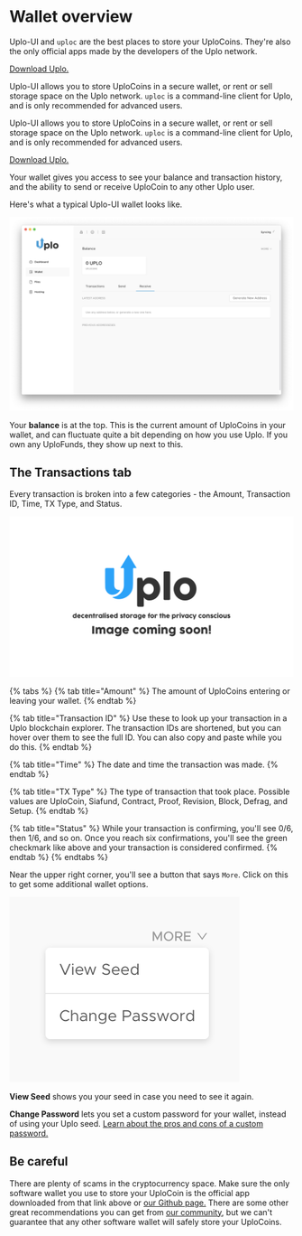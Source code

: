 # Wallet overview

Uplo-UI and `uploc` are the best places to store your UploCoins. They're also the only official apps made by the developers of the Uplo network.

[Download Uplo.](http://uplo.tech/get-started)

Uplo-UI allows you to store UploCoins in a secure wallet, or rent or sell storage space on the Uplo network. `uploc` is a command-line client for Uplo, and is only recommended for advanced users.

Uplo-UI allows you to store UploCoins in a secure wallet, or rent or sell storage space on the Uplo network. `uploc` is a command-line client for Uplo, and is only recommended for advanced users.

[Download Uplo.](http://uplo.tech/get-started)

Your wallet gives you access to see your balance and transaction history, and the ability to send or receive UploCoin to any other Uplo user.

Here's what a typical Uplo-UI wallet looks like.

![](../.gitbook/assets/address-1.png)

Your **balance** is at the top. This is the current amount of UploCoins in your wallet, and can fluctuate quite a bit depending on how you use Uplo. If you own any UploFunds, they show up next to this.

## The Transactions tab

Every transaction is broken into a few categories - the Amount, Transaction ID, Time, TX Type, and Status.

![](../.gitbook/assets/coming-soon-01.png)

{% tabs %}
{% tab title="Amount" %}
The amount of UploCoins entering or leaving your wallet.
{% endtab %}

{% tab title="Transaction ID" %}
Use these to look up your transaction in a Uplo blockchain explorer. The transaction IDs are shortened, but you can hover over them to see the full ID. You can also copy and paste while you do this.
{% endtab %}

{% tab title="Time" %}
The date and time the transaction was made.
{% endtab %}

{% tab title="TX Type" %}
The type of transaction that took place. Possible values are UploCoin, Siafund, Contract, Proof, Revision, Block, Defrag, and Setup.
{% endtab %}

{% tab title="Status" %}
While your transaction is confirming, you'll see 0/6, then 1/6, and so on. Once you reach six confirmations, you'll see the green checkmark like above and your transaction is considered confirmed.
{% endtab %}
{% endtabs %}

Near the upper right corner, you'll see a button that says `More`. Click on this to get some additional wallet options.

![](../.gitbook/assets/wallet-2%20%282%29%20%283%29%20%284%29.png)

**View Seed** shows you your seed in case you need to see it again.

**Change Password** lets you set a custom password for your wallet, instead of using your Uplo seed. [Learn about the pros and cons of a custom password.](how-do-i-change-my-uplo-wallet-password.md)

## Be careful

There are plenty of scams in the cryptocurrency space. Make sure the only software wallet you use to store your UploCoin is the official app downloaded from that link above or [our Github page.](https://github.com/uplo-tech/uplo-UI/tags) There are some other great recommendations you can get from [our community](https://discord.gg/uplo), but we can't guarantee that any other software wallet will safely store your UploCoins.

